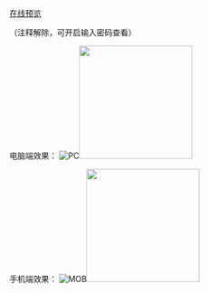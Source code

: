 [在线预览](https://resume-template-kappa.vercel.app)

（注释解除，可开启输入密码查看）

电脑端效果：
![PC](https://github.com/user-attachments/assets/2244aa08-4997-465f-93f4-fe71a860dead)<img src="https://github.com/user-attachments/assets/306f829c-b2fd-415f-90c1-1235d3441c4c" width="200">

手机端效果：
![MOB](https://github.com/user-attachments/assets/306f829c-b2fd-415f-90c1-1235d3441c4c)<img src="https://github.com/user-attachments/assets/306f829c-b2fd-415f-90c1-1235d3441c4c" width="200">
